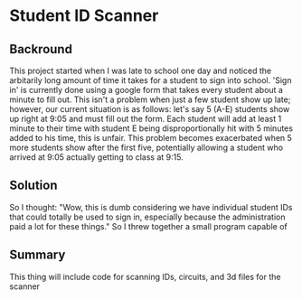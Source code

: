 Student ID Scanner
======

Backround
------
This project started when I was late to school one day and noticed the arbitarily long amount of time it takes for a student to sign into school. 'Sign in' is currently done using a google form that takes every student about a minute to fill out. This isn't a problem when just a few student show up late; however, our current situation is as follows: let's say 5 (A-E) students show up right at 9:05 and must fill out the form. Each student will add at least 1 minute to their time with student E being disproportionally hit with 5 minutes added to his time, this is unfair. This problem becomes exacerbated when 5 more students show after the first five, potentially allowing a student who arrived at 9:05 actually getting to class at 9:15. 

Solution
------
So I thought: "Wow, this is dumb considering we have individual student IDs that could totally be used to sign in, especially because the administration paid a lot for these things." So I threw together a small program capable of

Summary
------
This thing will include code for scanning IDs, circuits, and 3d files for the scanner